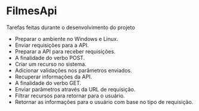 # FilmesApi

Tarefas feitas durante o desenvolvimento do projeto

- Preparar o ambiente no Windows e Linux.
- Enviar requisições para a API.
- Preparar a API para receber requisições.
- A finalidade do verbo POST.
- Criar um recurso no sistema.
- Adicionar validações nos parâmetros enviados.
- Recuperar informações da API.
- A finalidade do verbo GET.
- Enviar parâmetros através da URL de requisição.
- Filtrar recursos para retornar para o usuário.
- Retornar as informações para o usuário com base no tipo de requisição.
